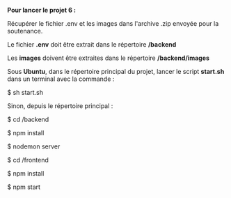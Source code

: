 **Pour lancer le projet 6 :**

Récupérer le fichier .env et les images dans l'archive .zip envoyée pour la soutenance.

Le fichier **.env** doit être extrait dans le répertoire **/backend**

Les **images** doivent être extraites dans le répertoire **/backend/images**

Sous **Ubuntu**, dans le répertoire principal du projet, lancer le script **start.sh** dans un terminal avec la commande :

$ sh start.sh

Sinon, depuis le répertoire principal :

$ cd /backend

$ npm install

$ nodemon server

$ cd /frontend

$ npm install

$ npm start

